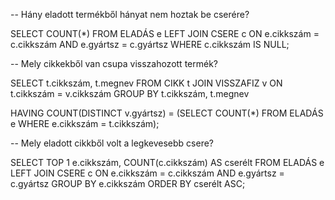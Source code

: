 -- Hány eladott termékből hányat nem hoztak be cserére?

SELECT COUNT(*)
FROM ELADÁS e
LEFT JOIN CSERE c
ON e.cikkszám = c.cikkszám AND 
e.gyártsz = c.gyártsz
WHERE c.cikkszám IS NULL;





-- Mely cikkekből van csupa visszahozott termék?

SELECT t.cikkszám, t.megnev
FROM CIKK t
JOIN VISSZAFIZ v 
ON t.cikkszám = v.cikkszám
GROUP BY t.cikkszám, t.megnev

HAVING COUNT(DISTINCT v.gyártsz) = 
(SELECT COUNT(*) FROM ELADÁS e WHERE e.cikkszám = t.cikkszám);






-- Mely eladott cikkből volt a legkevesebb csere?

SELECT TOP 1 e.cikkszám, COUNT(c.cikkszám) AS cserélt
FROM ELADÁS e
LEFT JOIN CSERE c
ON e.cikkszám = c.cikkszám AND e.gyártsz = c.gyártsz
GROUP BY e.cikkszám
ORDER BY cserélt ASC;
